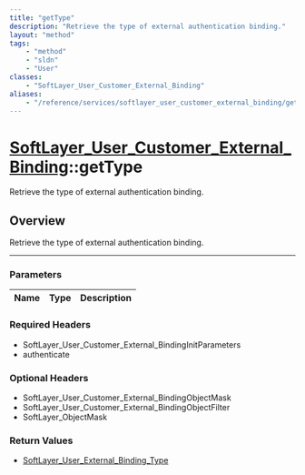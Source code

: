 ```yaml
---
title: "getType"
description: "Retrieve the type of external authentication binding."
layout: "method"
tags:
    - "method"
    - "sldn"
    - "User"
classes:
    - "SoftLayer_User_Customer_External_Binding"
aliases:
    - "/reference/services/softlayer_user_customer_external_binding/getType"
---
```

# [SoftLayer_User_Customer_External_Binding](/reference/services/SoftLayer_User_Customer_External_Binding)::getType


Retrieve the type of external authentication binding.


## Overview 
Retrieve the type of external authentication binding.

-----

### Parameters 
|Name | Type | Description |
| --- | --- | --- |


### Required Headers
* SoftLayer_User_Customer_External_BindingInitParameters
* authenticate


### Optional Headers
* SoftLayer_User_Customer_External_BindingObjectMask
* SoftLayer_User_Customer_External_BindingObjectFilter
* SoftLayer_ObjectMask

### Return Values
* <a href='/reference/datatypes/SoftLayer_User_External_Binding_Type'>SoftLayer_User_External_Binding_Type </a>




